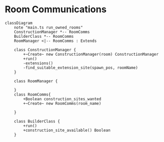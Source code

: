 # Room Communications

<!-- mermaid does not yet support the syntax of the <<Create>> for listing constructors so using the tilde '~Create~ new' a.t.m.-->

```{mermaid}
classDiagram
    note "main.ts run_owned_rooms"
    ConstructionManager *-- RoomComms
    BuilderClass *-- RoomComms
    RoomManager <|-- RoomComms : Extends

    class ConstructionManager {
        +~Create~ new ConstructionManager(room) ConstructionManager
        +run()
        -extensions()
        -find_suitable_extension_site(spawn_pos, roomName)
    }

    class RoomManager {

    }
    class RoomComms{
        +Boolean construction_sites_wanted
        +~Create~ new RoomComms(room_name)

    }

    class BuilderClass {
        +run()
        +construction_site_available() Boolean
    }
```
